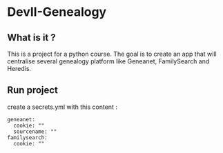 # DevII-Genealogy
## What is it ?
This is a project for a python course. The goal is to create an app that will centralise several genealogy platform like Geneanet, FamilySearch and Heredis. 

## Run project
create a secrets.yml with this content : 
```
geneanet:
  cookie: ""
  sourcename: ""
familysearch:
  cookie: ""
  
```
